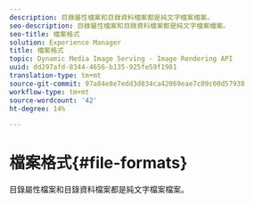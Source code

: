 ```yaml
---
description: 目錄屬性檔案和目錄資料檔案都是純文字檔案檔案。
seo-description: 目錄屬性檔案和目錄資料檔案都是純文字檔案檔案。
seo-title: 檔案格式
solution: Experience Manager
title: 檔案格式
topic: Dynamic Media Image Serving - Image Rendering API
uuid: dd297afd-8344-4656-b135-925fe59f1981
translation-type: tm+mt
source-git-commit: 97a84e8e7edd3d834ca42069eae7c09c00d57938
workflow-type: tm+mt
source-wordcount: '42'
ht-degree: 14%

---
```



# 檔案格式{#file-formats}

目錄屬性檔案和目錄資料檔案都是純文字檔案檔案。

